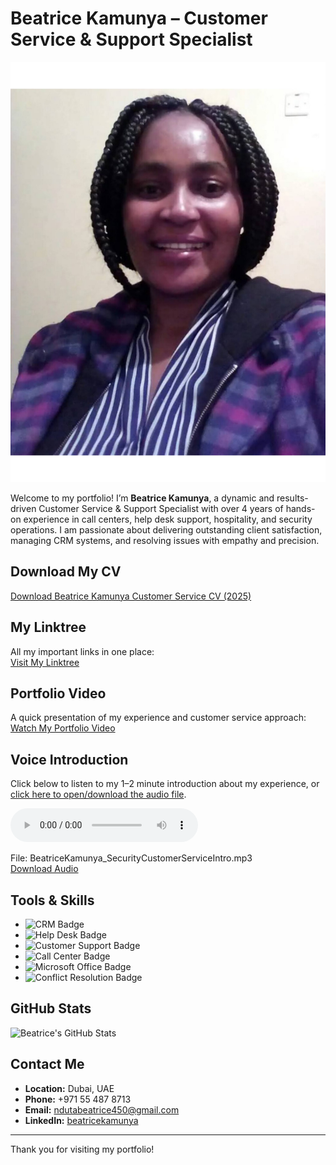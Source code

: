 # Beatrice Kamunya – Customer Service & Support Specialist

![Beatrice Kamunya](./beatrice_photo.png)

Welcome to my portfolio! I’m **Beatrice Kamunya**, a dynamic and results-driven Customer Service & Support Specialist with over 4 years of hands-on experience in call centers, help desk support, hospitality, and security operations. I am passionate about delivering outstanding client satisfaction, managing CRM systems, and resolving issues with empathy and precision.

## Download My CV

[Download Beatrice Kamunya Customer Service CV (2025)](./BeatriceKamunya_CustomerService_CV_2025.pdf)

## My Linktree

All my important links in one place:  
[Visit My Linktree](https://linktr.ee/ndutabeatrice450)

## Portfolio Video

A quick presentation of my experience and customer service approach:  
[Watch My Portfolio Video](https://www.dropbox.com/scl/fi/6w5z8v18aps5kthk4y9tj/Brown-Minimal-Creative-Portofolio-Presentation_20250722_172014_0002.mp4?rlkey=qmthao27kc99px2lmqwwz7u0b&st=8vpzhb8y&dl=0)

## Voice Introduction

Click below to listen to my 1–2 minute introduction about my experience, or [click here to open/download the audio file](https://www.dropbox.com/scl/fi/4x88gzkjggmu56mpl2rak/BeatriceKamunya_SecurityCustomerServiceIntro.mp4.mp3?raw=1).

<audio controls>
  <source src="https://www.dropbox.com/scl/fi/4x88gzkjggmu56mpl2rak/BeatriceKamunya_SecurityCustomerServiceIntro.mp4.mp3?raw=1" type="audio/mpeg" />
  Your browser does not support the audio element.
</audio>

File: BeatriceKamunya_SecurityCustomerServiceIntro.mp3  
[Download Audio](https://www.dropbox.com/scl/fi/4x88gzkjggmu56mpl2rak/BeatriceKamunya_SecurityCustomerServiceIntro.mp4.mp3?raw=1)

## Tools & Skills

- ![CRM Badge](https://img.shields.io/badge/CRM-Expert-blue)
- ![Help Desk Badge](https://img.shields.io/badge/Help%20Desk-Specialist-brightgreen)
- ![Customer Support Badge](https://img.shields.io/badge/Customer%20Support-Experienced-orange)
- ![Call Center Badge](https://img.shields.io/badge/Call%20Center-4+%20Years-yellow)
- ![Microsoft Office Badge](https://img.shields.io/badge/Microsoft%20Office-Proficient-blueviolet)
- ![Conflict Resolution Badge](https://img.shields.io/badge/Conflict%20Resolution-Advanced-success)

## GitHub Stats

![Beatrice's GitHub Stats](https://github-readme-stats.vercel.app/api?username=betty88online&show_icons=true&theme=dark)

## Contact Me

- **Location:** Dubai, UAE  
- **Phone:** +971 55 487 8713  
- **Email:** [ndutabeatrice450@gmail.com](mailto:ndutabeatrice450@gmail.com)  
- **LinkedIn:** [beatricekamunya](https://ae.linkedin.com/in/beatricekamunya)

---

Thank you for visiting my portfolio!
